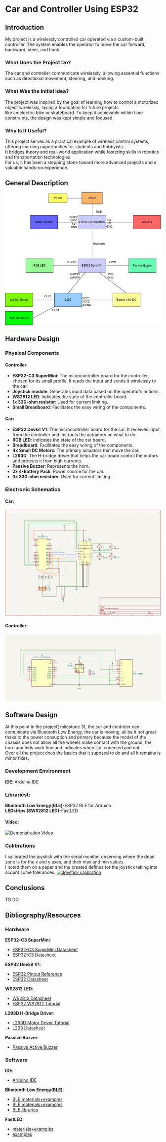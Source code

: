 # Car and Controller Using ESP32

## Introduction

My project is a wirelessly controlled car operated via a custom-built controller. The system enables the operator to move the car forward, backward, steer, and honk.  

### What Does the Project Do?  
The car and controller communicate wirelessly, allowing essential functions such as directional movement, steering, and honking.  

### What Was the Initial Idea?  
The project was inspired by the goal of learning how to control a motorized object wirelessly, laying a foundation for future projects   
like an electric bike or skateboard. To keep it achievable within time constraints, the design was kept simple and focused.  

### Why Is It Useful?  
This project serves as a practical example of wireless control systems, offering learning opportunities for students and hobbyists.   
It bridges theory and real-world application while fostering skills in robotics and transportation technologies.  
For us, it has been a stepping stone toward more advanced projects and a valuable hands-on experience.

## General Description

![plot](./Media/Copie%20pentru%20SchemaBlock.drawio.png)

## Hardware Design

### Physical Components

#### Controller:
- **ESP32-C3 SuperMini**: The microcontroller board for the controller, chosen for its small profile. It reads the input and sends it wirelessly to the car.
- **Joystick module**: Generates input data based on the operator's actions.
- **WS2812 LED**: Indicates the state of the controller board.
- **1x 330-ohm resistor**: Used for current limiting.
- **Small Breadboard**: Facilitates the easy wiring of the components.

#### Car:
- **ESP32 Devkit V1**: The microcontroller board for the car. It receives input from the controller and instructs the actuators on what to do.
- **RGB LED**: Indicates the state of the car board.
- **Breadboard**: Facilitates the easy wiring of the components.
- **4x Small DC Motors**: The primary actuators that move the car.
- **L293D**: The H-bridge driver that helps the car board control the motors and protects it from high currents.
- **Passive Buzzer**: Represents the horn.
- **2x 4-Battery Pack**: Power source for the car.
- **3x 330-ohm resistors**: Used for current limiting.


### Electronic Schematics

#### Car:
![plot](./Media/DiagramaMasina.PNG)

#### Controller:
![plot](./Media/SchemaTelecomanda.PNG)

## Software Design
At this point in the project( milestone 3), the car and controler can comunicate via Bluetooth Low Energy, the car is moving, all be it not great thaks to the power consuption and primary because the model of the chassis does not allow all  the wheels make contact with the ground, the horn and leds work fine and indicates when it is conected and not.  
Over all the project does the basics that it suposed to do and all it remains is minor fixes.   
### Development Environment

**IDE**: Arduino IDE

### Librariest:
**Bluetooth Low Energy(BLE)**-ESP32 BLE for Arduino  
**LEDstrips (SWS2812 LED)**-FastLED
#### Video:
[![Demonstration Video](http://img.youtube.com/vi/ZfmHpDFt6Ck/0.jpg)](https://www.youtube.com/watch?v=ZfmHpDFt6Ck "Demonstration Video")  
### Calibrations
I calibrated the joystick with the serial monitor, observing where the dead zone is for the x and y axes, and their max and min values.  
I noted them on a paper and the created defines for the joystick taking into acount some tolerances.
[![Joystick calibration](http://img.youtube.com/vi/ZaIzt3UZlsc/0.jpg)](https://www.youtube.com/watch?v=ZaIzt3UZlsc "Joystick calibration")

## Conclusions

TO DO

## Bibliography/Resources

### Hardware

**ESP32-C3 SuperMini**:  
- [ESP32-C3 SuperMini Datasheet](https://dl.artronshop.co.th/ESP32-C3%20SuperMini%20datasheet.pdf)  
- [ESP32-C3 Datasheet](https://www.espressif.com/sites/default/files/documentation/esp32-c3_datasheet_en.pdf)  

**ESP32 Devkit V1**:  
- [ESP32 Pinout Reference](https://lastminuteengineers.com/esp32-pinout-reference/)  
- [ESP32 Datasheet](https://www.espressif.com/sites/default/files/documentation/esp32_datasheet_en.pdf)  

**WS2812 LED**:  
- [WS2812 Datasheet](https://cdn-shop.adafruit.com/datasheets/WS2812.pdf)  
- [ESP32 WS2812 Tutorial](https://lastminuteengineers.com/esp32-wled-tutorial/)  

**L293D H-Bridge Driver**:  
- [L293D Motor Driver Tutorial](https://lastminuteengineers.com/l293d-dc-motor-arduino-tutorial/)  
- [L293 Datasheet](https://www.ti.com/lit/ds/symlink/l293.pdf)  

**Passive Buzzer**:  
- [Passive Active Buzzer](https://deepbluembedded.com/arduino-active-passive-buzzer/)  

### Software

**IDE**:  
- [Arduino IDE](https://www.arduino.cc/en/software)

**Bluetooth Low Energy(BLE)**:  
- [BLE materials+examples](https://dronebotworkshop.com/esp32-bluetooth/)
- [BLE materials+examples](https://github.com/mo-thunderz)
- [BLE libraries](https://github.com/espressif/arduino-esp32/tree/master/libraries/BLE)

**FastLED**:
- [materials+examples](https://racheldebarros.com/arduino-projects/how-to-use-fastled-with-arduino-to-program-led-strips/)
- [examples](https://github.com/FastLED/FastLED?utm_source=platformio&utm_medium=piohome)


